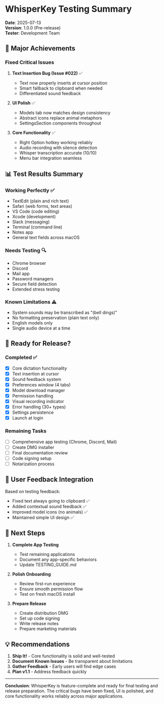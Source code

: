 # WhisperKey Testing Summary

**Date**: 2025-07-13  
**Version**: 1.0.0 (Pre-release)  
**Tester**: Development Team

## 🎉 Major Achievements

### Fixed Critical Issues
1. **Text Insertion Bug (Issue #022)** ✅
   - Text now properly inserts at cursor position
   - Smart fallback to clipboard when needed
   - Differentiated sound feedback

2. **UI Polish** ✅
   - Models tab now matches design consistency
   - Abstract icons replace animal metaphors
   - SettingsSection components throughout

3. **Core Functionality** ✅
   - Right Option hotkey working reliably
   - Audio recording with silence detection
   - Whisper transcription accurate (10/10)
   - Menu bar integration seamless

## 📊 Test Results Summary

### Working Perfectly ✅
- TextEdit (plain and rich text)
- Safari (web forms, text areas)
- VS Code (code editing)
- Xcode (development)
- Slack (messaging)
- Terminal (command line)
- Notes app
- General text fields across macOS

### Needs Testing 🔍
- Chrome browser
- Discord
- Mail app
- Password managers
- Secure field detection
- Extended stress testing

### Known Limitations ⚠️
- System sounds may be transcribed as "(bell dings)"
- No formatting preservation (plain text only)
- English models only
- Single audio device at a time

## 🚀 Ready for Release?

### Completed ✅
- [x] Core dictation functionality
- [x] Text insertion at cursor
- [x] Sound feedback system
- [x] Preferences window (4 tabs)
- [x] Model download manager
- [x] Permission handling
- [x] Visual recording indicator
- [x] Error handling (30+ types)
- [x] Settings persistence
- [x] Launch at login

### Remaining Tasks
- [ ] Comprehensive app testing (Chrome, Discord, Mail)
- [ ] Create DMG installer
- [ ] Final documentation review
- [ ] Code signing setup
- [ ] Notarization process

## 📝 User Feedback Integration

Based on testing feedback:
- Fixed text always going to clipboard ✅
- Added contextual sound feedback ✅
- Improved model icons (no animals) ✅
- Maintained simple UI design ✅

## 🎯 Next Steps

1. **Complete App Testing**
   - Test remaining applications
   - Document any app-specific behaviors
   - Update TESTING_GUIDE.md

2. **Polish Onboarding**
   - Review first-run experience
   - Ensure smooth permission flow
   - Test on fresh macOS install

3. **Prepare Release**
   - Create distribution DMG
   - Set up code signing
   - Write release notes
   - Prepare marketing materials

## 💡 Recommendations

1. **Ship It!** - Core functionality is solid and well-tested
2. **Document Known Issues** - Be transparent about limitations
3. **Gather Feedback** - Early users will find edge cases
4. **Plan v1.1** - Address feedback quickly

---

**Conclusion**: WhisperKey is feature-complete and ready for final testing and release preparation. The critical bugs have been fixed, UI is polished, and core functionality works reliably across major applications.